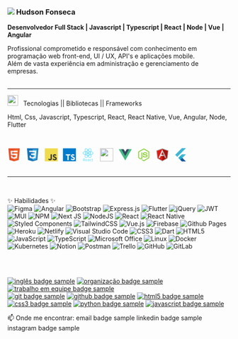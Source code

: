 ### <img src="https://raw.githubusercontent.com/MartinHeinz/MartinHeinz/master/wave.gif" width="30px" /> Hudson Fonseca 

**Desenvolvedor Full Stack | Javascript | Typescript | React | Node | Vue | Angular**

Profissional comprometido e responsável com conhecimento em programação web front-end, UI / UX, API's e aplicações mobile.<br/>
Além de vasta experiência em administração e gerenciamento de empresas.
<br/>
<br/>

---

<img src="https://i.imgur.com/8MXusVC.png" width="24px" height="24px" /> &nbsp; Tecnologias || Bibliotecas || Frameworks

Html, Css, Javascript, Typescript, React, React Native, Vue, Angular, Node, Flutter

<br/>

<img src="https://github.com/devicons/devicon/blob/master/icons/html5/html5-original.svg" width="30px" height="30px" /> &nbsp; <img src="https://github.com/devicons/devicon/blob/master/icons/css3/css3-original.svg" width="30px" height="30px" /> &nbsp; <img src="https://github.com/devicons/devicon/blob/master/icons/javascript/javascript-original.svg" width="30px" height="30px" /> &nbsp;&nbsp;<img src="https://github.com/devicons/devicon/blob/master/icons/typescript/typescript-original.svg" width="30px" height="30px" /> &nbsp; <img src="https://github.com/devicons/devicon/blob/master/icons/react/react-original-wordmark.svg" width="30px" height="30px" /> &nbsp; <img src="https://camo.githubusercontent.com/9a45407f0a2a0c52f76b9458728049eca3ddb60ecec92a43f8cd2af93d253940/68747470733a2f2f7061676570726f2e636f2f626c6f672f77702d636f6e74656e742f75706c6f6164732f323032302f30332f72656163742d6e61746976652d6c6f676f2d333234783337352e706e67" width="30px" height="30px" /> &nbsp; <img src="https://github.com/devicons/devicon/blob/master/icons/vuejs/vuejs-original.svg" width="30px" height="30px" /> &nbsp; <img src="https://github.com/devicons/devicon/blob/master/icons/nodejs/nodejs-original.svg" width="30px" height="30px" /> &nbsp; <img src="https://github.com/devicons/devicon/blob/master/icons/angularjs/angularjs-original.svg" width="30px" height="30px" /> &nbsp; <img src="https://github.com/devicons/devicon/blob/master/icons/flutter/flutter-original.svg" width="30px" height="30px" />
<br/>
<br/>

---
<br />

✨ Habilidades ✨ 
<br/>
![Figma](https://img.shields.io/badge/figma-%23F24E1E.svg?style=for-the-badge&logo=figma&logoColor=white) ![Angular](https://img.shields.io/badge/angular-%23DD0031.svg?style=for-the-badge&logo=angular&logoColor=white) ![Bootstrap](https://img.shields.io/badge/bootstrap-%238511FA.svg?style=for-the-badge&logo=bootstrap&logoColor=white) ![Express.js](https://img.shields.io/badge/express.js-%23404d59.svg?style=for-the-badge&logo=express&logoColor=%2361DAFB) ![Flutter](https://img.shields.io/badge/Flutter-%2302569B.svg?style=for-the-badge&logo=Flutter&logoColor=white) ![jQuery](https://img.shields.io/badge/jquery-%230769AD.svg?style=for-the-badge&logo=jquery&logoColor=white) ![JWT](https://img.shields.io/badge/JWT-black?style=for-the-badge&logo=JSON%20web%20tokens) ![MUI](https://img.shields.io/badge/MUI-%230081CB.svg?style=for-the-badge&logo=mui&logoColor=white) ![NPM](https://img.shields.io/badge/NPM-%23CB3837.svg?style=for-the-badge&logo=npm&logoColor=white) ![Next JS](https://img.shields.io/badge/Next-black?style=for-the-badge&logo=next.js&logoColor=white) ![NodeJS](https://img.shields.io/badge/node.js-6DA55F?style=for-the-badge&logo=node.js&logoColor=white) ![React](https://img.shields.io/badge/react-%2320232a.svg?style=for-the-badge&logo=react&logoColor=%2361DAFB) ![React Native](https://img.shields.io/badge/react_native-%2320232a.svg?style=for-the-badge&logo=react&logoColor=%2361DAFB) ![Styled Components](https://img.shields.io/badge/styled--components-DB7093?style=for-the-badge&logo=styled-components&logoColor=white) ![TailwindCSS](https://img.shields.io/badge/tailwindcss-%2338B2AC.svg?style=for-the-badge&logo=tailwind-css&logoColor=white) ![Vue.js](https://img.shields.io/badge/vuejs-%2335495e.svg?style=for-the-badge&logo=vuedotjs&logoColor=%234FC08D) ![Firebase](https://img.shields.io/badge/firebase-%23039BE5.svg?style=for-the-badge&logo=firebase) ![Github Pages](https://img.shields.io/badge/github%20pages-121013?style=for-the-badge&logo=github&logoColor=white) ![Heroku](https://img.shields.io/badge/heroku-%23430098.svg?style=for-the-badge&logo=heroku&logoColor=white) ![Netlify](https://img.shields.io/badge/netlify-%23000000.svg?style=for-the-badge&logo=netlify&logoColor=#00C7B7) ![Visual Studio Code](https://img.shields.io/badge/Visual%20Studio%20Code-0078d7.svg?style=for-the-badge&logo=visual-studio-code&logoColor=white) ![CSS3](https://img.shields.io/badge/css3-%231572B6.svg?style=for-the-badge&logo=css3&logoColor=white) ![Dart](https://img.shields.io/badge/dart-%230175C2.svg?style=for-the-badge&logo=dart&logoColor=white) ![HTML5](https://img.shields.io/badge/html5-%23E34F26.svg?style=for-the-badge&logo=html5&logoColor=white) ![JavaScript](https://img.shields.io/badge/javascript-%23323330.svg?style=for-the-badge&logo=javascript&logoColor=%23F7DF1E) ![TypeScript](https://img.shields.io/badge/typescript-%23007ACC.svg?style=for-the-badge&logo=typescript&logoColor=white) ![Microsoft Office](https://img.shields.io/badge/Microsoft_Office-D83B01?style=for-the-badge&logo=microsoft-office&logoColor=white) ![Linux](https://img.shields.io/badge/Linux-FCC624?style=for-the-badge&logo=linux&logoColor=black) ![Docker](https://img.shields.io/badge/docker-%230db7ed.svg?style=for-the-badge&logo=docker&logoColor=white) ![Kubernetes](https://img.shields.io/badge/kubernetes-%23326ce5.svg?style=for-the-badge&logo=kubernetes&logoColor=white) ![Notion](https://img.shields.io/badge/Notion-%23000000.svg?style=for-the-badge&logo=notion&logoColor=white) ![Postman](https://img.shields.io/badge/Postman-FF6C37?style=for-the-badge&logo=postman&logoColor=white) ![Trello](https://img.shields.io/badge/Trello-%23026AA7.svg?style=for-the-badge&logo=Trello&logoColor=white) ![GitHub](https://img.shields.io/badge/github-%23121011.svg?style=for-the-badge&logo=github&logoColor=white) ![GitLab](https://img.shields.io/badge/gitlab-%23181717.svg?style=for-the-badge&logo=gitlab&logoColor=white) 

<br/>
<br/>


  <a target="_blank" rel="noopener noreferrer nofollow" href="https://camo.githubusercontent.com/96720c29e26e05a4af47cdadfb01c10a01e9149136a7c494643174ac1d322aab/68747470733a2f2f696d672e736869656c64732e696f2f62616467652f496e676cc3aa732532304176616ec3a761646f2d3433346435383f267374796c653d666f722d7468652d6261646765"><img src="https://camo.githubusercontent.com/96720c29e26e05a4af47cdadfb01c10a01e9149136a7c494643174ac1d322aab/68747470733a2f2f696d672e736869656c64732e696f2f62616467652f496e676cc3aa732532304176616ec3a761646f2d3433346435383f267374796c653d666f722d7468652d6261646765" alt="inglês badge sample" data-canonical-src="https://img.shields.io/badge/Inglês%20Avançado-434d58?&amp;style=for-the-badge" style="max-width: 100%;"></a>
  <a target="_blank" rel="noopener noreferrer nofollow" href="https://camo.githubusercontent.com/6deca1b4048415ee3579ca92b0abb374a425757a78d213d676fabb194d624dc5/68747470733a2f2f696d672e736869656c64732e696f2f62616467652f4f7267616e697a61c3a7c3a36f2d4341414635423f267374796c653d666f722d7468652d6261646765"><img src="https://camo.githubusercontent.com/6deca1b4048415ee3579ca92b0abb374a425757a78d213d676fabb194d624dc5/68747470733a2f2f696d672e736869656c64732e696f2f62616467652f4f7267616e697a61c3a7c3a36f2d4341414635423f267374796c653d666f722d7468652d6261646765" alt="organização badge sample" data-canonical-src="https://img.shields.io/badge/Organização-CAAF5B?&amp;style=for-the-badge" style="max-width: 100%;"></a>
  <a target="_blank" rel="noopener noreferrer nofollow" href="https://camo.githubusercontent.com/da52370ac3e1b9f6b3a9f8d77629022e3c6c7905baee2ea9af2cdcc0353d2ce2/68747470733a2f2f696d672e736869656c64732e696f2f62616467652f54726162616c686f253230656d2532304571756970652d6333333637303f267374796c653d666f722d7468652d6261646765"><img src="https://camo.githubusercontent.com/da52370ac3e1b9f6b3a9f8d77629022e3c6c7905baee2ea9af2cdcc0353d2ce2/68747470733a2f2f696d672e736869656c64732e696f2f62616467652f54726162616c686f253230656d2532304571756970652d6333333637303f267374796c653d666f722d7468652d6261646765" alt="trabalho em equipe badge sample" data-canonical-src="https://img.shields.io/badge/Trabalho%20em%20Equipe-c33670?&amp;style=for-the-badge" style="max-width: 100%;"></a> <br>
  <a target="_blank" rel="noopener noreferrer nofollow" href="https://camo.githubusercontent.com/ec42a53e42381cfc6f489bdeac05ebf028e8fdc76cddaf54757c73d6e881662c/68747470733a2f2f696d672e736869656c64732e696f2f62616467652f4769742d4630353033323f267374796c653d666f722d7468652d6261646765"><img src="https://camo.githubusercontent.com/ec42a53e42381cfc6f489bdeac05ebf028e8fdc76cddaf54757c73d6e881662c/68747470733a2f2f696d672e736869656c64732e696f2f62616467652f4769742d4630353033323f267374796c653d666f722d7468652d6261646765" alt="git badge sample" data-canonical-src="https://img.shields.io/badge/Git-F05032?&amp;style=for-the-badge" style="max-width: 100%;"></a>
  <a target="_blank" rel="noopener noreferrer nofollow" href="https://camo.githubusercontent.com/54a291107f76b4a51f75e600d332c3880e6e5b353a25365240b17c27fea9155b/68747470733a2f2f696d672e736869656c64732e696f2f62616467652f4769744875622d3138313731373f267374796c653d666f722d7468652d6261646765"><img src="https://camo.githubusercontent.com/54a291107f76b4a51f75e600d332c3880e6e5b353a25365240b17c27fea9155b/68747470733a2f2f696d672e736869656c64732e696f2f62616467652f4769744875622d3138313731373f267374796c653d666f722d7468652d6261646765" alt="github badge sample" data-canonical-src="https://img.shields.io/badge/GitHub-181717?&amp;style=for-the-badge" style="max-width: 100%;"></a>
  <a target="_blank" rel="noopener noreferrer nofollow" href="https://camo.githubusercontent.com/424811eb5e61d358ee6dd3ddf6160261b932e2d44543ca4448c6d6456860e49b/68747470733a2f2f696d672e736869656c64732e696f2f62616467652f48544d4c352d4533344632363f267374796c653d666f722d7468652d6261646765"><img src="https://camo.githubusercontent.com/424811eb5e61d358ee6dd3ddf6160261b932e2d44543ca4448c6d6456860e49b/68747470733a2f2f696d672e736869656c64732e696f2f62616467652f48544d4c352d4533344632363f267374796c653d666f722d7468652d6261646765" alt="html5 badge sample" data-canonical-src="https://img.shields.io/badge/HTML5-E34F26?&amp;style=for-the-badge" style="max-width: 100%;"></a>
  <a target="_blank" rel="noopener noreferrer nofollow" href="https://camo.githubusercontent.com/e94d11af7f973e6f75862a97a64af72328aa5db3bb657e3d08e4a8c7438bb7fc/68747470733a2f2f696d672e736869656c64732e696f2f62616467652f435353332d3135373242363f267374796c653d666f722d7468652d6261646765"><img src="https://camo.githubusercontent.com/e94d11af7f973e6f75862a97a64af72328aa5db3bb657e3d08e4a8c7438bb7fc/68747470733a2f2f696d672e736869656c64732e696f2f62616467652f435353332d3135373242363f267374796c653d666f722d7468652d6261646765" alt="css3 badge sample" data-canonical-src="https://img.shields.io/badge/CSS3-1572B6?&amp;style=for-the-badge" style="max-width: 100%;"></a>
  <a target="_blank" rel="noopener noreferrer nofollow" href="https://camo.githubusercontent.com/d25630cbd16cc9617501699cc6636682074c4a14d1c1ed1ac04369cc60e539e7/68747470733a2f2f696d672e736869656c64732e696f2f62616467652f507974686f6e2d3337373641423f267374796c653d666f722d7468652d6261646765"><img src="https://camo.githubusercontent.com/d25630cbd16cc9617501699cc6636682074c4a14d1c1ed1ac04369cc60e539e7/68747470733a2f2f696d672e736869656c64732e696f2f62616467652f507974686f6e2d3337373641423f267374796c653d666f722d7468652d6261646765" alt="python badge sample" data-canonical-src="https://img.shields.io/badge/Python-3776AB?&amp;style=for-the-badge" style="max-width: 100%;"></a>
  <a target="_blank" rel="noopener noreferrer nofollow" href="https://camo.githubusercontent.com/b99841f2a8506a3942cb07a574bd66c723cfbd60fb0b46efb238bc9b5fb0e47c/68747470733a2f2f696d672e736869656c64732e696f2f62616467652f4a6176615363726970742d4637444631453f267374796c653d666f722d7468652d6261646765"><img src="https://camo.githubusercontent.com/b99841f2a8506a3942cb07a574bd66c723cfbd60fb0b46efb238bc9b5fb0e47c/68747470733a2f2f696d672e736869656c64732e696f2f62616467652f4a6176615363726970742d4637444631453f267374796c653d666f722d7468652d6261646765" alt="javascript badge sample" data-canonical-src="https://img.shields.io/badge/JavaScript-F7DF1E?&amp;style=for-the-badge" style="max-width: 100%;"></a>



📫 Onde me encontrar:
email badge sample linkedin badge sample instagram badge sample 
